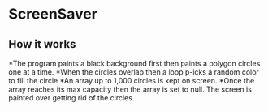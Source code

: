 # ScreenSaver
## How it works
*The program paints a black background first then paints a polygon circles one at a time.
*When the circles overlap then a loop p-icks a random color to fill the circle
*An array up to 1,000 circles is kept on screen.
*Once the array reaches its max capacity then the array is set to null. The screen is painted over getting rid of the circles.
